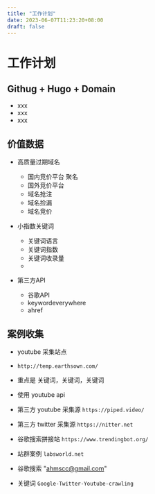 ```yaml
---
title: "工作计划"
date: 2023-06-07T11:23:20+08:00
draft: false
---
```


# 工作计划

## Githug + Hugo + Domain
- xxx
- xxx
- xxx

## 价值数据

- 高质量过期域名
  - 国内竞价平台 聚名
  - 国外竞价平台
  - 域名抢注
  - 域名捡漏
  - 域名竞价

- 小指数关键词
  - 关键词语言
  - 关键词指数
  - 关键词收录量
  - 
- 第三方API
  - 谷歌API
  - keywordeverywhere
  - ahref


## 案例收集

- youtube 采集站点 
- `http://temp.earthsown.com/`
- 重点是 关键词，关键词，关键词
- 使用 youtube api
- 第三方 youtube 采集源 `https://piped.video/`
- 第三方 twitter 采集源 `https://nitter.net`

- 谷歌搜索拼接站 `https://www.trendingbot.org/`
- 站群案例 `labsworld.net`
- 谷歌搜索 "[ahmscc@gmail.com](https://www.google.com.hk/search?q=%22ahmscc%40gmail.com%22)"
- 关键词 `Google-Twitter-Youtube-crawling`